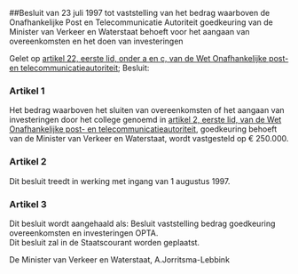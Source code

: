 <meta http-equiv='Content-Type' content='text/html; charset=utf-8' />

##Besluit van 23 juli 1997 tot vaststelling van het bedrag waarboven de Onafhankelijke Post en Telecommunicatie Autoriteit goedkeuring van de Minister van Verkeer en Waterstaat behoeft voor het aangaan van overeenkomsten en het doen van investeringen

Gelet op [artikel 22, eerste lid, onder a en c, van de Wet Onafhankelijke post- en telecommunicatieautoriteit](../../../../../../../../../../wet/wet/onafhankelijke/post-/en/telecommunicatieautoriteit/BWBR0008807/README.md);
Besluit:    

### Artikel  1  

Het bedrag waarboven het sluiten van overeenkomsten of het aangaan van investeringen door het college genoemd in [artikel 2, eerste lid, van de Wet Onafhankelijke post- en telecommunicatieautoriteit](../../../../../../../../../../wet/wet/onafhankelijke/post-/en/telecommunicatieautoriteit/BWBR0008807/README.md), goedkeuring behoeft van de Minister van Verkeer en Waterstaat, wordt vastgesteld op € 250.000.  

### Artikel  2  

Dit besluit treedt in werking met ingang van 1 augustus 1997.  

### Artikel  3  

Dit besluit wordt aangehaald als: Besluit vaststelling bedrag goedkeuring overeenkomsten en investeringen OPTA.  
Dit besluit zal in de Staatscourant worden geplaatst.   

De 
Minister van Verkeer en Waterstaat, 
A.Jorritsma-Lebbink    
